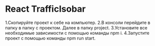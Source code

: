 # React TrafficIsobar

1.Скопируйте проект к себе на компьютер.
2.В консоли перейдите в папку в папку с проектом. Далее в папку project.
3.Установите все необходимые зависимости с помощью команды npm i.
4.Запустите проект с помощью команды npm run start.
